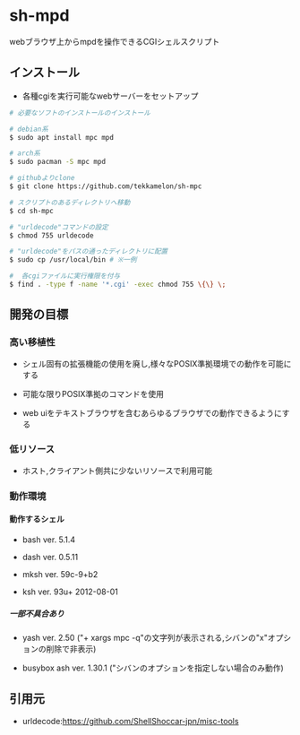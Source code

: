 # sh-mpd

webブラウザ上からmpdを操作できるCGIシェルスクリプト

## インストール 

- 各種cgiを実行可能なwebサーバーをセットアップ

```sh
# 必要なソフトのインストールのインストール

# debian系
$ sudo apt install mpc mpd

# arch系
$ sudo pacman -S mpc mpd

# githubよりclone
$ git clone https://github.com/tekkamelon/sh-mpc

# スクリプトのあるディレクトリへ移動
$ cd sh-mpc

# "urldecode"コマンドの設定
$ chmod 755 urldecode

# "urldecode"をパスの通ったディレクトリに配置
$ sudo cp /usr/local/bin # ※一例

#  各cgiファイルに実行権限を付与
$ find . -type f -name '*.cgi' -exec chmod 755 \{\} \;
```

## 開発の目標

### 高い移植性

- シェル固有の拡張機能の使用を廃し,様々なPOSIX準拠環境での動作を可能にする

- 可能な限りPOSIX準拠のコマンドを使用

- web uiをテキストブラウザを含むあらゆるブラウザでの動作できるようにする

### 低リソース

- ホスト,クライアント側共に少ないリソースで利用可能

### 動作環境

#### 動作するシェル

- bash ver. 5.1.4

- dash ver. 0.5.11

- mksh ver. 59c-9+b2

- ksh ver. 93u+ 2012-08-01

##### 一部不具合あり

- yash ver. 2.50 ("+ xargs mpc -q"の文字列が表示される,シバンの"x"オプションの削除で非表示)

- busybox ash ver. 1.30.1 ("シバンのオプションを指定しない場合のみ動作)

## 引用元

- urldecode:https://github.com/ShellShoccar-jpn/misc-tools
